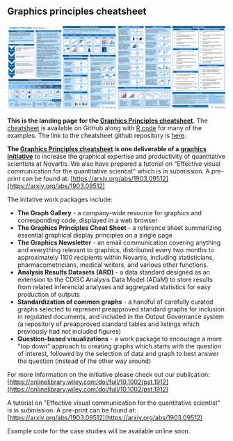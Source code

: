 ## Graphics principles cheatsheet

[![](/assets/2018-11-06_thumbnail.png)](https://github.com/GraphicsPrinciples/CheatSheet/blob/master/NVSCheatSheet.pdf)

**This is the landing page for the [Graphics Principles cheatsheet](https://github.com/GraphicsPrinciples/CheatSheet/blob/master/NVSCheatSheet.pdf).** The [cheatsheet](https://github.com/GraphicsPrinciples/CheatSheet/blob/master/NVSCheatSheet.pdf) is available on GitHub along with [R code](https://github.com/GraphicsPrinciples/CheatSheet) for many of the examples. The link to the cheatsheet github repository is [here](https://github.com/GraphicsPrinciples/CheatSheet). 

**The [Graphics Principles cheatsheet](https://github.com/GraphicsPrinciples/CheatSheet/blob/master/NVSCheatSheet.pdf) is one deliverable of a [graphics initiative](https://onlinelibrary.wiley.com/doi/full/10.1002/pst.1912)** to increase the graphical expertise and productivity of quantitative scientists at Novartis. We also have prepared a tutorial on "Effective visual communication for the quantitative scientist" which is in submission. A pre-print can be found at: [https://arxiv.org/abs/1903.09512](https://arxiv.org/abs/1903.09512) 

The initative work packages include:
- **The Graph Gallery** - a company-wide resource for graphics and corresponding code, displayed in a web browser
- **The Graphics Principles Cheat Sheet** - a reference sheet summarizing essential graphical display principles on a single page
- **The Graphics Newsletter** - an email communication covering anything and everything relevant to graphics, distributed every two months to approximately 1100 recipients within Novartis, including statisticians, pharmacometricians, medical writers, and various other functions.
- **Analysis Results Datasets (ARD)** - a data standard designed as an extension to the CDISC Analysis Data Model (ADaM) to store results from related inferencial analyses and aggregated statistics for easy production of outputs
- **Standardization of common graphs** - a handful of carefully curated graphs selected to represent preapproved standard graphs for inclusion in regulated documents, and included in the Output Governance system (a repository of preapproved standard tables and listings which previously had not included figures)
- **Question-based visualizations** - a work package to encourage a more "top down" approach to creating graphs which starts with the question of interest, followed by the selection of data and graph to best answer the question (instead of the other way around)

For more information on the initiative please check out our publication: [https://onlinelibrary.wiley.com/doi/full/10.1002/pst.1912](https://onlinelibrary.wiley.com/doi/full/10.1002/pst.1912) 

A tutorial on "Effective visual communication for the quantitative scientist" is in submission. A pre-print can be found at: [https://arxiv.org/abs/1903.09512](https://arxiv.org/abs/1903.09512) 

Example code for the case studies will be available online soon. 



